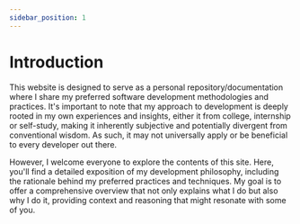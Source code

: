 ```yaml
---
sidebar_position: 1
---
```


# Introduction

This website is designed to serve as a personal repository/documentation where I share my preferred software development methodologies and practices. It's important to note that my approach to development is deeply rooted in my own experiences and insights, either it from college, internship or self-study, making it inherently subjective and potentially divergent from conventional wisdom. As such, it may not universally apply or be beneficial to every developer out there.

However, I welcome everyone to explore the contents of this site. Here, you'll find a detailed exposition of my development philosophy, including the rationale behind my preferred practices and techniques. My goal is to offer a comprehensive overview that not only explains what I do but also why I do it, providing context and reasoning that might resonate with some of you.
